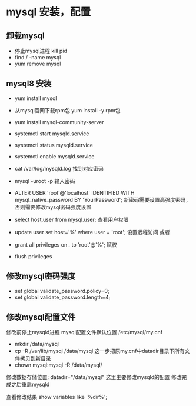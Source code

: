 <!-- https://www.cnblogs.com/wyy123/p/6092976.html -->
# mysql 安装，配置

## 卸载mysql

- 停止mysql进程 kill pid
- find / -name mysql
- yum remove mysql

## mysql8 安装

- yum install mysql
- 从mysql官网下载rpm包 yum install -y rpm包
- yum install mysql-community-server

- systemctl start mysqld.service
- systemctl status mysqld.service
- systemctl enable mysqld.service
- cat /var/log/mysqld.log 找到对应密码
- mysql -uroot -p 输入密码
- ALTER USER 'root'@'localhost' IDENTIFIED WITH mysql_native_password BY 'YourPassword'; 新密码需要设置高强度密码，否则需要修改mysql密码强度设置
- select host,user from mysql.user; 查看用户权限
- update user set host='%' where user = 'root';  设置远程访问
或者
- grant all privileges on *.* to 'root'@'%'; 赋权
- flush privileges

## 修改mysql密码强度

- set global validate_password.policy=0;
- set global validate_password.length=4;

## 修改mysql配置文件

修改前停止mysqld进程
mysql配置文件默认位置 /etc/mysql/my.cnf

- mkdir /data/mysql
- cp -R /var/lib/mysql /data/mysql 这一步把原my.cnf中datadir目录下所有文件拷贝到新目录
- chown mysql:mysql -R /data/mysql/

修改数据存储位置: datadir="/data/mysql" 这里主要修改mysqld的配置
修改完成之后重启mysqld

查看修改结果
show variables like '%dir%';
